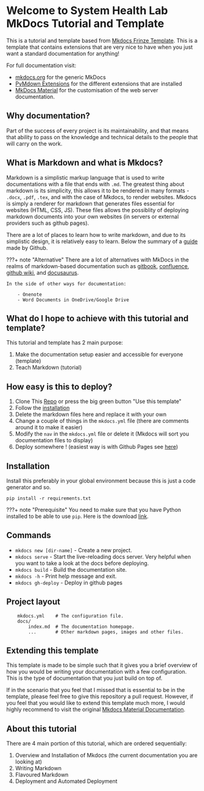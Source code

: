 # Welcome to System Health Lab MkDocs Tutorial and Template
This is a tutorial and template based from [Mkdocs Frinze Template](https://github.com/frinzekt/mkdocs-frinze-template). This is a template that contains extensions that are very nice to have when you just want a standard documentation for anything!

For full documentation visit:

- [mkdocs.org](https://www.mkdocs.org) for the generic MkDocs
- [PyMdown Extensions](https://facelessuser.github.io/pymdown-extensions/) for the different extensions that are installed
- [MkDocs Material](https://squidfunk.github.io/mkdocs-material/) for the customisation of the web server documentation.

## Why documentation?
Part of the success of every project is its maintainability, and that means that ability to pass on the knowledge and technical details to the people that will carry on the work.

## What is Markdown and what is Mkdocs?
Markdown is a simplistic markup language that is used to write documentations with a file that ends with `.md`. The greatest thing about markdown is its simplicity, this allows it to be rendered in many formats - `.docx`, `.pdf`, `.tex`, and with the case of Mkdocs, to render websites. Mkdocs is simply a renderer for markdown that generates files essential for websites (HTML, CSS, JS). These files allows the possiblity of deploying markdown documents into your own websites (in servers or external providers such as github pages).

There are a lot of places to learn how to write markdown, and due to its simplistic design, it is relatively easy to learn. Below the summary of a [guide](https://guides.github.com/features/mastering-markdown/#syntax) made by Github.

???+ note "Alternative"
    There are a lot of alternatives with MkDocs in the realms of markdown-based documentation such as [gitbook](https://www.gitbook.com/), [confluence](https://www.atlassian.com/software/confluence), [github wiki](https://docs.github.com/en/communities/documenting-your-project-with-wikis/about-wikis), and [docusaurus](https://docusaurus.io/).

    In the side of other ways for documentation:

        - Onenote
        - Word Documents in OneDrive/Google Drive

## What do I hope to achieve with this tutorial and template?
This tutorial and template has 2 main purpose:

1. Make the documentation setup easier and accessible for everyone (template)
2. Teach Markdown (tutorial)

## How easy is this to deploy?

1.  Clone This [Repo](https://github.com/uwasystemhealth/shl-mkdocs-tutorial-and-template) or press the big green button "Use this template"
   1. Follow the [installation](#installation)
2. Delete the markdown files here and replace it with your own
3. Change a couple of things in the `mkdocs.yml` file (there are comments around it to make it easier)
4. Modify the `nav` in the `mkdocs.yml` file or delete it (Mkdocs will sort you documentation files to display)
5. Deploy somewhere ! (easiest way is with Github Pages see [here](#commands))
   

## Installation
Install this preferably in your global environment because this is just a code generator and so.
```
pip install -r requirements.txt
```

???+ note "Prerequisite"
    You need to make sure that you have Python installed to be able to use `pip`. Here is the download [link](https://www.python.org/downloads/).
## Commands

* `mkdocs new [dir-name]` - Create a new project.
* `mkdocs serve` - Start the live-reloading docs server. Very helpful when you want to take a look at the docs before deploying.
* `mkdocs build` - Build the documentation site.
* `mkdocs -h` - Print help message and exit.
* `mkdocs gh-deploy` - Deploy in github pages

## Project layout
```
    mkdocs.yml    # The configuration file.
    docs/
        index.md  # The documentation homepage.
        ...       # Other markdown pages, images and other files.
```

## Extending this template

This template is made to be simple such that it gives you a brief overview of how you would be writing your documentation with a few configuration. This is the type of documentation that you just build on top of.

If in the scenario that you feel that I missed that is essential to be in the template, please feel free to give this repository a pull request. However, if you feel that you would like to extend this template much more, I would highly recommend to visit the original [Mkdocs Material Documentation](https://squidfunk.github.io/mkdocs-material/customization/).


## About this tutorial

There are 4 main portion of this tutorial, which are ordered sequentially:

1. Overview and Installation of Mkdocs (the current documentation you are looking at)
2. Writing Markdown
3. Flavoured Markdown
4. Deployment and Automated Deployment